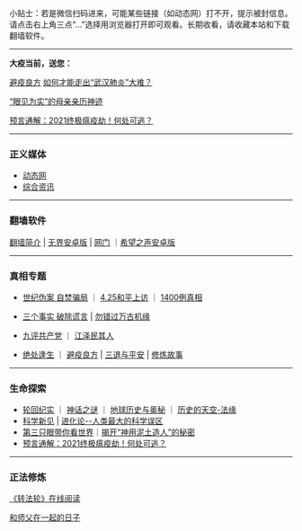 小贴士：若是微信扫码进来，可能某些链接（如动态网）打不开，提示被封信息。请点击右上角三点“...”选择用浏览器打开即可观看。长期收看，请收藏本站和下载翻墙软件。

---

**大疫当前，送您：**

[避疫良方](Truth/biyi/biyi-index.md)   [如何才能走出“武汉肺炎”大难？](Truth/biyi/0830biyi.md)

[“眼见为实”的母亲亲历神迹](Truth/jcfs/2.md)

[预言通解：2021终极瘟疫劫！何处可逃？](Truth/biyi/yuyan0206.md)

---

### 正义媒体

- [动态网](https://aq1.abcd3.eu.org/haer/a223r) 
- [综合资讯](https://github.com/phqfjo324/www/blob/master/README.md)

---

### 翻墙软件

[翻墙简介](fq/How.md) | [无界安卓版](https://s3.amazonaws.com/693/um.apk) | [网门](/fq/ogate.md) ｜[希望之声安卓版](https://x.co/ohope)

***

### 真相专题

- [世纪伪案 自焚骗局](Truth/zfzx/qk.md) ｜ [4.25和平上访](Truth/425/425-index.md) ｜ [1400例真相](Truth/1400/mh-1400.md) 

- [三个事实 破除谎言](Truth/3t/3facts0928.md) | [勿错过万古机缘](Truth/xiulian/1031xiulian.md)

- [九评共产党](Books/9p/9p-index.md)  ｜ [江泽民其人](Books/jzmqr/index.md)

- [绝处逢生](Truth/jcfs/jcfs-index.md) ｜ [避疫良方](Truth/biyi/biyi-index.md) | [三退与平安](Truth/3t/3t-index.md) | [修炼故事](Truth/xiulian/xiulian-index.md)

---

### 生命探索

- [轮回纪实](LifeExplore/Lunhui/lunhui-index.md) ｜ [神话之谜](LifeExplore/myth/myth-index.md) ｜ [地球历史与奥秘](LifeExplore/HistoryofEarth/earth-index.md) ｜ [历史的天空-法缘](LifeExplore/fayuan.md)
- [科学新见](LifeExplore/Science/ScienceIndex.md)  |  [进化论--人类最大的科学误区](LifeExplore/Science/evolution-mistake.md)
- [第三只眼带你看世界](LifeExplore/Science/ThirdEye.md)｜[揭开“神用泥土造人”的秘密](LifeExplore/nituzaoren.md) 
- [预言通解：2021终极瘟疫劫！何处可逃？](Truth/biyi/yuyan0206.md)

---

### 正法修炼

[《转法轮》在线阅读](https://aq1.abcd3.eu.org/?oxb7veByFZXR5=ASqNXGab2v&Nvt=LO&g8=C15bNlyIrD&inkk=iOAd)

[和师父在一起的日子](Truth/xiulian/yishien.md)

